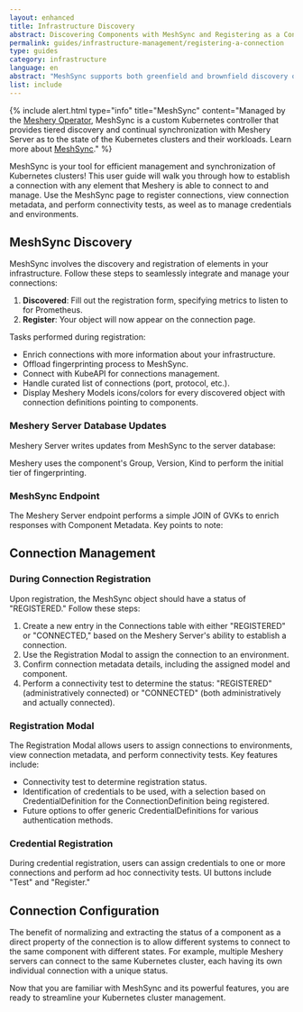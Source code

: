```yaml
---
layout: enhanced
title: Infrastructure Discovery
abstract: Discovering Components with MeshSync and Registering as a Connection
permalink: guides/infrastructure-management/registering-a-connection
type: guides
category: infrastructure
language: en
abstract: "MeshSync supports both greenfield and brownfield discovery of infrastructure. Greenfield discovery manages infrastructure created and managed entirely by Meshery, while brownfield discovery identifies separately created infrastructure."
list: include
---
```


{% include alert.html type="info" title="MeshSync" content="Managed by the <a href='/concepts/architecture/operator'>Meshery Operator</a>, MeshSync is a custom Kubernetes controller that provides tiered discovery and continual synchronization with Meshery Server as to the state of the Kubernetes clusters and their workloads. Learn more about <a href='/concepts/architecture/meshsync'>MeshSync</a>." %}

MeshSync is your tool for efficient management and synchronization of Kubernetes clusters! This user guide will walk you through how to establish a connection with any element that Meshery is able to connect to and manage. Use the MeshSync page to register connections, view connection metadata, and perform connectivity tests, as weel as to manage credentials and environments.

## MeshSync Discovery

MeshSync involves the discovery and registration of elements in your infrastructure. Follow these steps to seamlessly integrate and manage your connections:

1. **Discovered**: Fill out the registration form, specifying metrics to listen to for Prometheus.
2. **Register**: Your object will now appear on the connection page.

Tasks performed during registration:

- Enrich connections with more information about your infrastructure.
- Offload fingerprinting process to MeshSync.
- Connect with KubeAPI for connections management.
- Handle curated list of connections (port, protocol, etc.).
- Display Meshery Models icons/colors for every discovered object with connection definitions pointing to components.

### Meshery Server Database Updates

Meshery Server writes updates from MeshSync to the server database:

Meshery uses the component's Group, Version, Kind to perform the initial tier of fingerprinting. 

### MeshSync Endpoint

The Meshery Server endpoint performs a simple JOIN of GVKs to enrich responses with Component Metadata. Key points to note:

## Connection Management

### During Connection Registration

Upon registration, the MeshSync object should have a status of "REGISTERED." Follow these steps:

1. Create a new entry in the Connections table with either "REGISTERED" or "CONNECTED," based on the Meshery Server's ability to establish a connection.
2. Use the Registration Modal to assign the connection to an environment.
3. Confirm connection metadata details, including the assigned model and component.
4. Perform a connectivity test to determine the status: "REGISTERED" (administratively connected) or "CONNECTED" (both administratively and actually connected).

### Registration Modal

The Registration Modal allows users to assign connections to environments, view connection metadata, and perform connectivity tests. Key features include:

- Connectivity test to determine registration status.
- Identification of credentials to be used, with a selection based on CredentialDefinition for the ConnectionDefinition being registered.
- Future options to offer generic CredentialDefinitions for various authentication methods.

### Credential Registration

During credential registration, users can assign credentials to one or more connections and perform ad hoc connectivity tests. UI buttons include "Test" and "Register."

## Connection Configuration

The benefit of normalizing and extracting the status of a component as a direct property of the connection is to allow different systems to connect to the same component with different states. For example, multiple Meshery servers can connect to the same Kubernetes cluster, each having its own individual connection with a unique status.

Now that you are familiar with MeshSync and its powerful features, you are ready to streamline your Kubernetes cluster management. 



